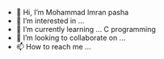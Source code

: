 - 👋 Hi, I’m Mohammad Imran pasha 
- 👀 I’m interested in ... 
- 🌱 I’m currently learning ... C programming 
- 💞️ I’m looking to collaborate on ...
- 📫 How to reach me ...

<!---
mdimran75/mdimran75 is a ✨ special ✨ repository because its `README.md` (this file) appears on your GitHub profile.
You can click the Preview link to take a look at your changes.
--->
